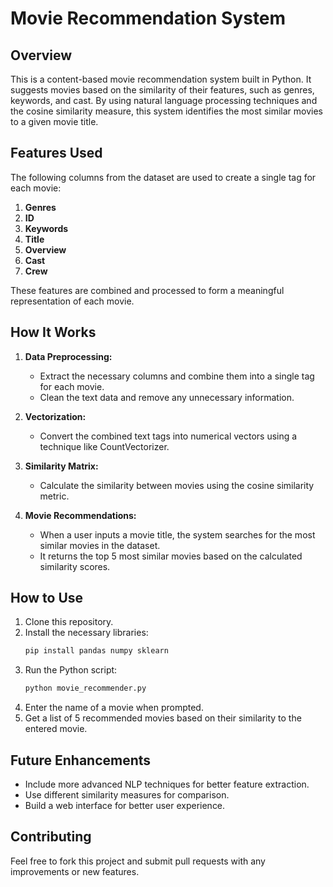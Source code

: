 # Movie Recommendation System

## Overview
This is a content-based movie recommendation system built in Python. It suggests movies based on the similarity of their features, such as genres, keywords, and cast. By using natural language processing techniques and the cosine similarity measure, this system identifies the most similar movies to a given movie title.

## Features Used
The following columns from the dataset are used to create a single tag for each movie:
1. **Genres**
2. **ID**
3. **Keywords**
4. **Title**
5. **Overview**
6. **Cast**
7. **Crew**

These features are combined and processed to form a meaningful representation of each movie.

## How It Works
1. **Data Preprocessing:**
   - Extract the necessary columns and combine them into a single tag for each movie.
   - Clean the text data and remove any unnecessary information.

2. **Vectorization:**
   - Convert the combined text tags into numerical vectors using a technique like CountVectorizer.

3. **Similarity Matrix:**
   - Calculate the similarity between movies using the cosine similarity metric.

4. **Movie Recommendations:**
   - When a user inputs a movie title, the system searches for the most similar movies in the dataset.
   - It returns the top 5 most similar movies based on the calculated similarity scores.

## How to Use
1. Clone this repository.
2. Install the necessary libraries:
   ```bash
   pip install pandas numpy sklearn
   ```
3. Run the Python script:
   ```bash
   python movie_recommender.py
   ```
4. Enter the name of a movie when prompted.
5. Get a list of 5 recommended movies based on their similarity to the entered movie.

## Future Enhancements
- Include more advanced NLP techniques for better feature extraction.
- Use different similarity measures for comparison.
- Build a web interface for better user experience.

## Contributing
Feel free to fork this project and submit pull requests with any improvements or new features.

